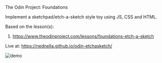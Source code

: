 The Odin Project: Foundations

Implement a sketchpad/etch-a-sketch style toy using JS, CSS and HTML.

Based on the lesson(s):

1. https://www.theodinproject.com/lessons/foundations-etch-a-sketch

Live at: https://nednella.github.io/odin-etchasketch/

![demo](https://github.com/nednella/odin-etchasketch/assets/119449811/70afa0f1-a03b-48d9-9cce-5286d58a0434)
